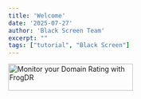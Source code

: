 ```yaml
---
title: 'Welcome'
date: '2025-07-27'
author: 'Black Screen Team'
excerpt: ""
tags: ["tutorial", "Black Screen"]
---
```


<a href="https://frogdr.com/brat-gen.com?utm_source=brat-gen.com" target="_blank"><img src="https://frogdr.com/brat-gen.com/badge-white.svg" alt="Monitor your Domain Rating with FrogDR" style="width: 250px; height: 54px"></a>

